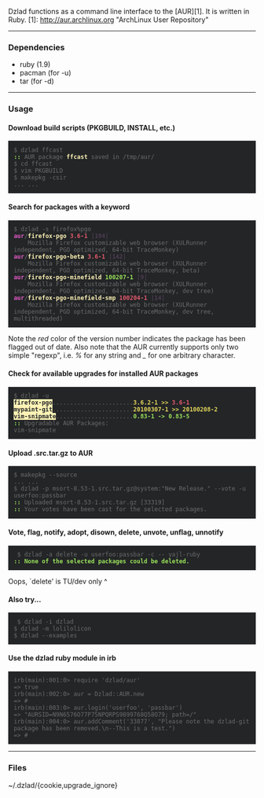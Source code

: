 Dzlad functions as a command line interface to the [AUR][1]. It is written in Ruby.
  [1]: http://aur.archlinux.org "ArchLinux User Repository"

---

### Dependencies

  * ruby (1.9)
  * pacman (for -u)
  * tar (for -d)

---

### Usage

#### Download build scripts (PKGBUILD, INSTALL, etc.)

<pre style="background-color:#232527;color:#6c6c6c;padding:0.8em 0.8em 0.8em 0.8em"><code>$ dzlad ffcast
<span style="color:#9AE25A;font-weight:bold">::</span> AUR package <span style="color:#FEF3B5;font-weight:bold">ffcast</span> saved in /tmp/aur/
$ cd ffcast
$ vim PKGBUILD
$ makepkg -csir
... ...
</code></pre>

#### Search for packages with a keyword

<pre style="background-color:#232527;color:#6c6c6c;padding:0.8em 0.8em 0.8em 0.8em;font-weight:bold"><code><span style="font-weight:normal">$ dzlad -s firefox%pgo</span>
<span style="color:#E25AC5">aur</span>/<span style="color:#FEF3B5">firefox-pgo</span> <span style="color:#E25A6B">3.6-1</span> <span style="color:#4F3D53">|194|</span>
    <span style="font-weight:normal">Mozilla Firefox customizable web browser (XULRunner independent, PGO optimized, 64-bit TraceMonkey)</span>
<span style="color:#E25AC5">aur</span>/<span style="color:#FEF3B5">firefox-pgo-beta</span> <span style="color:#E25A6B">3.6-1</span> <span style="color:#4F3D53">|142|</span>
    <span style="font-weight:normal">Mozilla Firefox customizable web browser (XULRunner independent, PGO optimized, 64-bit TraceMonkey, beta)</span>
<span style="color:#E25AC5">aur</span>/<span style="color:#FEF3B5">firefox-pgo-minefield</span> <span style="color:#9AE25A">100207-1</span> <span style="color:#4F3D53">|9|</span>
    <span style="font-weight:normal">Mozilla Firefox customizable web browser (XULRunner independent, PGO optimized, 64-bit TraceMonkey, dev tree)</span>
<span style="color:#E25AC5">aur</span>/<span style="color:#FEF3B5">firefox-pgo-minefield-smp</span> <span style="color:#E25A6B">100204-1</span> <span style="color:#4F3D53">|14|</span>
    <span style="font-weight:normal">Mozilla Firefox customizable web browser (XULRunner independent, PGO optimized, 64-bit TraceMonkey, dev tree, multithreaded)</span>
</code></pre>

Note the *red* color of the version number indicates the package has been flagged out of date.
Also note that the AUR currently supports only two simple "regexp", i.e. *%* for any string and *_* for one arbitrary character.

#### Check for available upgrades for installed AUR packages

<pre style="background-color:#232527;color:#6c6c6c;padding:0.8em 0.8em 0.8em 0.8em;font-weight:bold"><code><span style="font-weight:normal">$ dzlad -u</span>
<span style="background-color:#FEF3B5;color:#232527">firefox-pgo</span><span style="font-weight:normal">.......................</span><span style="color:#e2d65a">3.6.2-1 >> </span><span style="color:#E25A6B">3.6-1</span>
<span style="background-color:#FEF3B5;color:#232527">mypaint-git</span><span style="font-weight:normal">.......................</span><span style="color:#e2d65a">20100307-1 >> 20100208-2</span>
<span style="background-color:#FEF3B5;color:#232527">vim-snipmate</span><span style="font-weight:normal">......................</span><span style="color:#9AE25A">0.83-1 -> 0.83-5</span>
<span style="color:#9AE25A;font-weight:bold">::</span> <span style="font-weight:normal">Upgradable AUR Packages:
vim-snipmate</span>
</code></pre>

#### Upload .src.tar.gz to AUR

<pre style="background-color:#232527;color:#6c6c6c;padding:0.8em 0.8em 0.8em 0.8em"><code>$ makepkg --source
... ...
$ dzlad -p msort-8.53-1.src.tar.gz@system:"New Release." --vote -u userfoo:passbar
<span style="color:#9AE25A;font-weight:bold">::</span> Uploaded msort-8.53-1.src.tar.gz [33319]
<span style="color:#9AE25A;font-weight:bold">::</span> Your votes have been cast for the selected packages.
</code></pre>

#### Vote, flag, notify, adopt, disown, delete, unvote, unflag, unnotify

<pre style="background-color:#232527;color:#6c6c6c;padding:0.8em 0.8em 0.8em 0.8em"><code> $ dzlad -a delete -u userfoo:passbar -c -- yajl-ruby
<span style="color:#9AE25A;font-weight:bold">:: None of the selected packages could be deleted.
</code></pre>

Oops, \`delete' is TU/dev only ^

#### Also try...

<pre style="background-color:#232527;color:#6c6c6c;padding:0.8em 0.8em 0.8em 0.8em"><code> $ dzlad -i dzlad
$ dzlad -m lolilolicon
$ dzlad --examples
</code></pre>

#### Use the dzlad ruby module in irb

<pre style="background-color:#232527;color:#6c6c6c;padding:0.8em 0.8em 0.8em 0.8em"><code>irb(main):001:0> require 'dzlad/aur'
=> true
irb(main):002:0> aur = Dzlad::AUR.new
=> #<Dzlad::AUR user= login=false>
irb(main):003:0> aur.login('userfoo', 'passbar')
=> "AURSID=N9N6576O77P75NPQRPS9899768Q58O79; path=/"
irb(main):004:0> aur.addComment('33877', "Please note the dzlad-git package has been removed.\n--This is a test.")
=> #<Net::HTTPOK 200 OK readbody=true>
</code></pre>

---

### Files

~/.dzlad/{cookie,upgrade\_ignore}
